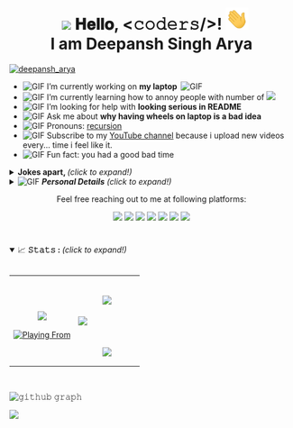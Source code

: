 <h1 align="center">
 <a target="_blank">&nbsp;&nbsp;<img src="https://github.com/JayantGoel001/JayantGoel001/blob/a8303c42048473834c4a215fbabf3df32158c2d8/GIF/Earth.gif" width="24px" style="max-width:100%;"></a>
 𝐇𝐞𝐥𝐥𝐨, &lt;𝚌𝚘𝚍𝚎𝚛𝚜/&gt;!
 <a target="_blank"><img src="https://raw.githubusercontent.com/ABSphreak/ABSphreak/master/gifs/Hi.gif" width="40px" /></a>
 <br>
 I am Deepansh Singh Arya
</h1>

<p align="left"> 
  <a href="https://twitter.com/deepansh_arya" target="blank"><img src="https://img.shields.io/twitter/follow/deepansh_arya?logo=twitter&style=for-the-badge" alt="deepansh_arya" /></a> 
</p>

<img align="right" alt="GIF" src="https://github.com/deepansharya1111/deepansharya1111/blob/main/assets/mac.gif" width="200vw" />


- <img alt="GIF" src="https://github.com/deepansharya1111/deepansharya1111/blob/main/assets/wave.gif?raw=1" width="20vw" /> I’m currently working on **my laptop**
- <img alt="GIF" src="https://github.com/deepansharya1111/deepansharya1111/blob/main/assets/gandalf_parrot.gif?raw=1" width="20vw" /> I’m currently learning how to annoy people with number of ![](https://komarev.com/ghpvc/?username=deepansharya1111&label=Visiting%20Coders&color=blue&style=flat-square)
- <img alt="GIF" src="https://github.com/deepansharya1111/deepansharya1111/blob/main/assets/hmm.gif?raw=1" width="20vw" /> I’m looking for help with **looking serious in README**
- <img alt="GIF" src="https://github.com/deepansharya1111/deepansharya1111/blob/main/assets/headbang.gif?raw=1" width="22vw" /> Ask me about **why having wheels on laptop is a bad idea**
- <img alt="GIF" src="https://github.com/deepansharya1111/deepansharya1111/blob/main/assets/powerup.gif?raw=1" width="20vw" /> Pronouns: [recursion](https://github.com/deepansharya1111/)
- <img alt="GIF" src="https://media.giphy.com/media/gjNpNqwG5H8oRYfZFe/giphy.gif" width="22vw" /> Subscribe to my [YouTube channel](https://www.youtube.com/deepansharya1111) because i upload new videos every... time i feel like it.
- <img alt="GIF" src="https://github.com/deepansharya1111/deepansharya1111/blob/main/assets/coin.gif?raw=1" width="20vw" /> Fun fact: you had a good bad time

<details>
 <summary> <b>Jokes apart, </b> <i>(click to expand!)</i> </summary>
 <br>
 Here are few things you may be interested to stalk
 
 <ul>
  <img align="right" alt="GIF" src="https://github.com/deepansharya1111/deepansharya1111/blob/main/assets/Matrix_Digital_rain_medium.gif" width="200vw" />
  <li> My primary coding language: Python, Secondary: C++, Tertiary: Java
  <li> Competitive Programming, CTFs, and Web development is what I do. Sometimes ML on Kaggle.
  <li> If you love cryptography, then try finding me on <a href="https://cryptohack.org/">cryptohack</a> :heart: </li>
  <li> I have been learning recently on <a href="https://tryhackme.com">TryHackMe</a> and its fun! </li>
  <li> Lets compete together on <a href="https://picoctf.org/">picoCTF</a> together: looking for a partner? </li>
  <li> I'm getting a hang of <a href="https://www.hackthebox.eu/">HackTheBox</a> </li>
  <li> Invite me to your team if you play <a href="https://capturetheflag.withgoogle.com/"> Google's CTF </a>
  <li> Here's one addition to your <a href="https://www.youtube.com/watch?v=RDbvC5I9wtw"/>Coding Music</a> library
 </ul>
</details>

<details>
 <summary> <img alt="GIF" src="https://github.com/deepansharya1111/temp/blob/main/star%20rainbow.gif" width="20vw" /> <b><i>Personal Details</i></b> <i>(click to expand!)</i>
 </summary>
 <ul>
  <li> Passionate for learning & exploring new Tech
  <img align="right" alt="GIF" src="https://github.com/deepansharya1111/deepansharya1111/blob/main/assets/hackerman.gif" width="200vw" />
  <ul>
   <li> Always ready to work for empowering the student community
   <li> Part time freelance web developer. 
   <li> Fiver Link: 🙈(forgot to drop)
  </ul>
  <li> <a href="https://www.youtube.com/watch?v=dQw4w9WgXcQ">Personal Details</a>
  <li> <a href="mailto:farziemailid6969@gmail.com">Report Here</a> if anything breaks
 </ul>
</details>

<p align="center">Feel free reaching out to me at following platforms:</p>

<p align="center">
  <a href="https://www.linkedin.com/in/deepansharya1111/"><img src="https://img.shields.io/badge/LinkedIn-0077B5?style=for-the-badge&logo=linkedin&logoColor=white"></a> 
  <a href="https://dev.to/deepansharya1111"><img src="https://img.shields.io/badge/dev.to-0A0A0A?style=for-the-badge&logo=dev.to&logoColor=white"></a> 
  <a href="https://people.sap.com/deepansharya1111"><img src="https://img.shields.io/badge/SAP-0FAAFF?style=for-the-badge&logo=sap&logoColor=white"></a> 
  <a href="https://www.instagram.com/deepansharya1111"><img src="https://img.shields.io/badge/Instagram-E4405F?style=for-the-badge&logo=instagram&logoColor=white"></a>
  <a href="https://discord.com/users/deepansharya1111#8006"><img src="https://img.shields.io/badge/Discord-white.svg?&style=for-the-badge&logo=Discord&logocolor=white"></a>
  <a href="mailto:deepansharya1111@gmail.com"><img src="https://img.shields.io/badge/Gmail-EA4335?style=for-the-badge&logo=gmail&logoColor=white"></a>
  <a href="https://twitter.com/deepansh_arya"><img src="https://img.shields.io/badge/Twitter-1DA1F2?style=for-the-badge&logo=twitter&logoColor=white"></a>
</p>

#

<details open="">
 <summary>
  <g-emoji class="g-emoji" alias="chart_with_upwards_trend" fallback-src="https://github.githubassets.com/images/icons/emoji/unicode/1f4c8.png">📈</g-emoji>
  <strong>𝚂𝚝𝚊𝚝𝚜 : </strong> <i>(click to expand!)</i> 
 </summary>
 <br> 
 <table width="100%"> 
  <tr>
   <td width="50%" rowspan="3"> &nbsp; <p align="center"><a href="https://spotify-github-profile.vercel.app/api/view?uid=oqkfmby92i8hjosir0y5c851t&redirect=true"><img src="https://spotify-github-profile.vercel.app/api/view?uid=oqkfmby92i8hjosir0y5c851t&cover_image=true&theme=default"/></a></p>
   <p align="center"><a href="https://open.spotify.com/playlist/0Nn07Pn0gbgitalAmsy5Xw?si=35d33335741c46b0n">
        <img src="https://github.com/deepansharya1111/temp/blob/main/spotify-playlist.svg" width="400vw" height="auto" alt="Playing From">
    </a></p>
   </td>
   <td width="50%"><p align="center"><br /><a href="https://github.com/deepansharya1111"><img align="center" width="90%" src="https://github-readme-stats.vercel.app/api/top-langs/?username=deepansharya1111&text_color=FFFFFF&bg_color=000000&title_color=94b4a4&langs_count=15&layout=compact&hide_border=true" /></a></p></td>
  <tr>
   <td width="50%"><img align="center" src="https://github-readme-streak-stats.herokuapp.com?user=deepansharya1111&theme=vision-friendly-dark&hide_border=true"/></td>
  </tr>
  <tr>
   <td width="50%"><br><p align="center"><a href="https://github.com/deepansharya1111"><img align="center" src="https://github-readme-stats.vercel.app/api?username=deepansharya1111&show_icons=true&hide_border=true&title_color=94b4a4&amp&icon_color=FFFFFF&amp&text_color=FFFFFF&amp&bg_color=000000&count_private=true&include_all_commits=true"/></a></td>
  </tr>
  </table>
</details>

<br>

![𝚐𝚒𝚝𝚑𝚞𝚋 𝚐𝚛𝚊𝚙𝚑](https://activity-graph.herokuapp.com/graph?username=deepansharya1111&theme=react-dark&hide_border=true&area=true)

![](https://hit.yhype.me/github/profile?user_id=30445158)


[Personal Details]: (https://www.youtube.com/watch?v=dQw4w9WgXcQ)
[twitter]: https://twitter.com/deepansh_arya
[youtube]: https://www.youtube.com/deepansharya1111
[gmail]: mailto:deepansharya1111@gmail.com
[linkedin]: https://www.linkedin.com/in/deepansharya1111/
[Medium]: https://medium.com/@deepansharya1111
[Discord]: https://discord.com/users/deepansharya1111#8006
[spotify-paused-the-songs-to-show-damn-ads]: https://spotify-github-profile.vercel.app/api/view?uid=oqkfmby92i8hjosir0y5c851t&cover_image=true&theme=default
